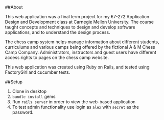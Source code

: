 ##About

This web application was a final term project for my 67-272 Application Design and Development class at Carnegie Mellon University. The course taught concepts and techniques to design and develop software applications, and to understand the design process.

The chess camp system helps manage information about different students, curriculums and various camps being offered by the fictional A & M Chess Camp Company. Administrators, instructors and guest users have different access rights to pages on the chess camp website.

This web application was created using Ruby on Rails, and tested using FactoryGirl and cucumber tests. 

##Setup

1. Clone in desktop
2. `bundle install` gems
3. Run `rails server` in order to view the web-based application
4. To test admin functionality use login as `alex` with `secret` as the password. 

